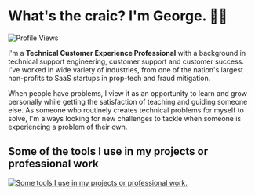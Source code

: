 # What's the craic? I'm George. 👋🏻

![Profile Views](https://komarev.com/ghpvc/?username=G-Ke&color=2fa87c&style=for-the-badge)

I'm a **Technical Customer Experience Professional** with a background in technical support engineering, customer support and customer success. I've worked in wide variety of industries, from one of the nation's largest non-profits to SaaS startups in prop-tech and fraud mitigation.

When people have problems, I view it as an opportunity to learn and grow personally while getting the satisfaction of teaching and guiding someone else. As someone who routinely creates technical problems for myself to solve, I'm always looking for new challenges to tackle when someone is experiencing a problem of their own.

## Some of the tools I use in my projects or professional work

[![Some tools I use in my projects or professional work.](https://skillicons.dev/icons?i=aws,gcp,linux,bash,css,html,js,ts,py,django,fastapi,docker,postman,tailwind,vscode,sqlite,svelte,nix,regex,terraform,vue,vscode&perline=11)](https://skillicons.dev)
